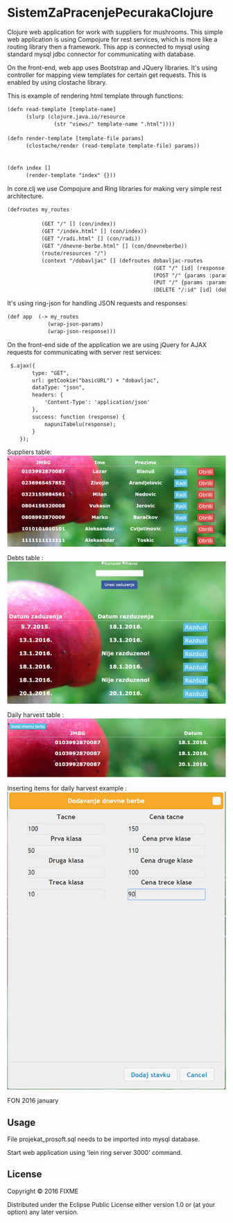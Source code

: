 # SistemZaPracenjePecurakaClojure

Clojure web application for work with suppliers for mushrooms. This simple web application is using Compojure for rest services, which is more like a routing library then a framework. This app is connected to mysql using standard mysql jdbc connector for communicating with database.

On the front-end, web app uses Bootstrap and JQuery libraries. It's using controller for mapping view templates for certain get requests. This is enabled by using clostache library.

This is example of rendering html template through functions:

```html
(defn read-template [template-name]
      (slurp (clojure.java.io/resource
               (str "views/" template-name ".html"))))

(defn render-template [template-file params]
      (clostache/render (read-template template-file) params))


(defn index []
      (render-template "index" {}))
```


In core.clj we use Compojure and Ring libraries for making very simple rest architecture.

```html
(defroutes my_routes

           (GET "/" [] (con/index))
           (GET "/index.html" [] (con/index))
           (GET "/radi.html" [] (con/radi))
           (GET "/dnevne-berbe.html" [] (con/dnevneberbe))
           (route/resources "/")
           (context "/dobavljac" [] (defroutes dobavljac-routes
                                               (GET "/" [id] (response (dobavljac/getDobavljac)))
                                               (POST "/" {params :params} (response (dobavljac/insert params)))
                                               (PUT "/" {params :params} (dobavljac/update (params "id") params))
                                               (DELETE "/:id" [id] (dobavljac/delete id)))))
```

It's using ring-json for handling JSON requests and responses:

```html
(def app  (-> my_routes
             (wrap-json-params)
             (wrap-json-response)))
```

On the front-end side of the application we are using jQuery for AJAX requests for communicating with server rest services:

```html
 $.ajax({
        type: "GET",
        url: getCookie("basicURL") + "dobavljac",
        dataType: "json",
        headers: {
            'Content-Type': 'application/json'
        },
        success: function (response) {
            napuniTabelu(response);
        }
    });
```

Suppliers table:
![Alt text](resources/public/img/s1.png?raw=true "Suppliers table")

Debts table :
![Alt text](resources/public/img/s2.png?raw=true "Debts table")

Daily harvest table :
![Alt text](resources/public/img/s3.png?raw=true "Daily harvest table")

Inserting items for daily harvest example :
![Alt text](resources/public/img/s4.png?raw=true "Inserting items for daily harvest example")

FON 2016 january

## Usage

File projekat_prosoft.sql needs to be imported into mysql database.

Start web application using 'lein ring server 3000' command.

## License

Copyright © 2016 FIXME

Distributed under the Eclipse Public License either version 1.0 or (at
your option) any later version.